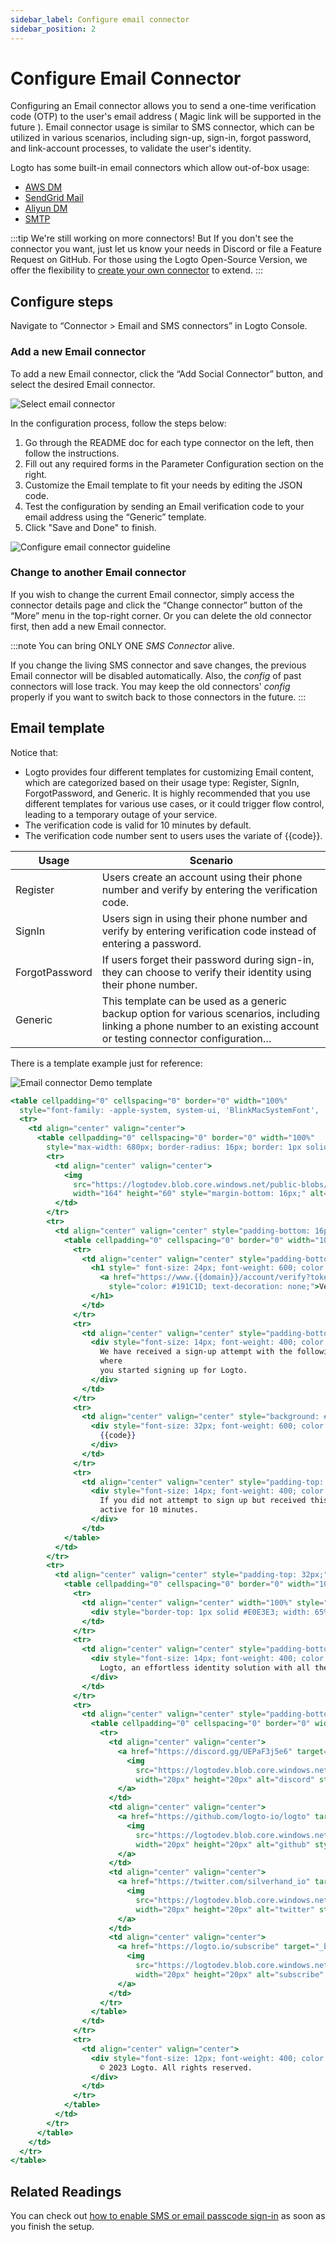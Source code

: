 ```yaml
---
sidebar_label: Configure email connector
sidebar_position: 2
---
```


# Configure Email Connector

Configuring an Email connector allows you to send a one-time verification code (OTP) to the user's email address ( Magic link will be supported in the future ). Email connector usage is similar to SMS connector, which can be utilized in various scenarios, including sign-up, sign-in, forgot password, and link-account processes, to validate the user's identity.

Logto has some built-in email connectors which allow out-of-box usage:

- [AWS DM](https://github.com/logto-io/connectors/tree/master/packages/connector-aws-ses)
- [SendGrid Mail](https://github.com/logto-io/connectors/tree/master/packages/connector-sendgrid-email)
- [Aliyun DM](https://github.com/logto-io/connectors/tree/master/packages/connector-aliyun-dm)
- [SMTP](https://github.com/logto-io/connectors/tree/master/packages/connector-smtp)

:::tip
We're still working on more connectors! But If you don't see the connector you want, just let us know your needs in Discord or file a Feature Request on GitHub.
For those using the Logto Open-Source Version, we offer the flexibility to [create your own connector](../create-your-connector/) to extend.
:::

## Configure steps

Navigate to “Connector > Email and SMS connectors” in Logto Console.

### Add a new Email connector

To add a new Email connector, click the “Add Social Connector” button, and select the desired Email connector.

![Select email connector](./assets/configure-select-email-connector.png)

In the configuration process, follow the steps below:

1. Go through the README doc for each type connector on the left, then follow the instructions.
2. Fill out any required forms in the Parameter Configuration section on the right.
3. Customize the Email template to fit your needs by editing the JSON code.
4. Test the configuration by sending an Email verification code to your email address using the “Generic” template.
5. Click "Save and Done" to finish.

![Configure email connector guideline](./assets/configure-email-connector-guideline.png)

### Change to another Email connector

If you wish to change the current Email connector, simply access the connector details page and click the “Change connector” button of the “More” menu in the top-right corner. Or you can delete the old connector first, then add a new Email connector.

:::note
You can bring ONLY ONE _SMS Connector_ alive.

If you change the living SMS connector and save changes, the previous Email connector will be disabled automatically. Also, the _config_ of past connectors will lose track. You may keep the old connectors' _config_ properly if you want to switch back to those connectors in the future.
:::

## Email template

Notice that:

- Logto provides four different templates for customizing Email content, which are categorized based on their usage type: Register, SignIn, ForgotPassword, and Generic. It is highly recommended that you use different templates for various use cases, or it could trigger flow control, leading to a temporary outage of your service.
- The verification code is valid for 10 minutes by default.
- The verification code number sent to users uses the variate of {{code}}.

| Usage          | Scenario                                                                                                                                                                |
| -------------- | ----------------------------------------------------------------------------------------------------------------------------------------------------------------------- |
| Register       | Users create an account using their phone number and verify by entering the verification code.                                                                          |
| SignIn         | Users sign in using their phone number and verify by entering verification code instead of entering a password.                                                         |
| ForgotPassword | If users forget their password during sign-in, they can choose to verify their identity using their phone number.                                                       |
| Generic        | This template can be used as a generic backup option for various scenarios, including linking a phone number to an existing account or testing connector configuration… |

There is a template example just for reference:

![Email connector Demo template](./assets/configure-email-connector-demo-template.png)

```jsx
<table cellpadding="0" cellspacing="0" border="0" width="100%"
  style="font-family: -apple-system, system-ui, 'BlinkMacSystemFont', 'Segoe UI', 'Roboto', 'Arial', sans-serif;">
  <tr>
    <td align="center" valign="center">
      <table cellpadding="0" cellspacing="0" border="0" width="100%"
        style="max-width: 680px; border-radius: 16px; border: 1px solid #E0E3E3; padding: 32px; background-color: #FFFFFF;">
        <tr>
          <td align="center" valign="center">
            <img
              src="https://logtodev.blob.core.windows.net/public-blobs/default/r2a6qctI3lmG/2023/03/16/7Sf0Kx1N/logto_light.png"
              width="164" height="60" style="margin-bottom: 16px;" alt="logto" />
          </td>
        </tr>
        <tr>
          <td align="center" valign="center" style="padding-bottom: 16px;">
            <table cellpadding="0" cellspacing="0" border="0" width="100%" style="padding: 16px 32px;">
              <tr>
                <td align="center" valign="center" style="padding-bottom: 20px;">
                  <h1 style=" font-size: 24px; font-weight: 600; color: #191C1D; line-height: 32px;">
                    <a href="https://www.{{domain}}/account/verify?token={{token}}"
                      style="color: #191C1D; text-decoration: none;">Verify your email to sign up for Logto</a>
                  </h1>
                </td>
              </tr>
              <tr>
                <td align="center" valign="center" style="padding-bottom: 20px;">
                  <div style="font-size: 14px; font-weight: 400; color: #191C1D;  line-height: 20px;">
                    We have received a sign-up attempt with the following code. Please enter it in the browser window
                    where
                    you started signing up for Logto.
                  </div>
                </td>
              </tr>
              <tr>
                <td align="center" valign="center" style="background: #EFF1F1; padding: 35px; border-radius: 12px;">
                  <div style="font-size: 32px; font-weight: 600; color: #191C1D;  line-height: 40px;">
                    {{code}}
                  </div>
                </td>
              </tr>
              <tr>
                <td align="center" valign="center" style="padding-top: 20px;">
                  <div style="font-size: 14px; font-weight: 400; color: #747778; line-height: 20px;">
                    If you did not attempt to sign up but received this email, please disregard it. The code will remain
                    active for 10 minutes.
                  </div>
                </td>
            </table>
          </td>
        </tr>
        <tr>
          <td align="center" valign="center" style="padding-top: 32px;">
            <table cellpadding="0" cellspacing="0" border="0" width="100%">
              <tr>
                <td align="center" valign="center" width="100%" style="padding-bottom: 16px;">
                  <div style="border-top: 1px solid #E0E3E3; width: 65%;"></div>
                </td>
              </tr>
              <tr>
                <td align="center" valign="center" style="padding-bottom: 16px;">
                  <div style="font-size: 14px; font-weight: 400; color: #747778;  line-height: 20px;">
                    Logto, an effortless identity solution with all the features you need.
                  </div>
                </td>
              </tr>
              <tr>
                <td align="center" valign="center" style="padding-bottom: 16px;">
                  <table cellpadding="0" cellspacing="0" border="0" width="200px">
                    <tr>
                      <td align="center" valign="center">
                        <a href="https://discord.gg/UEPaF3j5e6" target="_blank" rel="noopener">
                          <img
                            src="https://logtodev.blob.core.windows.net/public-blobs/default/r2a6qctI3lmG/2023/03/16/oPAkDBTF/discord.png"
                            width="20px" height="20px" alt="discord" style="object-fit: contain;" />
                        </a>
                      </td>
                      <td align="center" valign="center">
                        <a href="https://github.com/logto-io/logto" target="_blank" rel="noopener">
                          <img
                            src="https://logtodev.blob.core.windows.net/public-blobs/default/r2a6qctI3lmG/2023/03/16/ZwpzN1WU/github.png"
                            width="20px" height="20px" alt="github" style="object-fit: contain;" />
                        </a>
                      </td>
                      <td align="center" valign="center">
                        <a href="https://twitter.com/silverhand_io" target="_blank" rel="noopener">
                          <img
                            src="https://logtodev.blob.core.windows.net/public-blobs/default/r2a6qctI3lmG/2023/03/16/yoscEXbx/twitter.png"
                            width="20px" height="20px" alt="twitter" style="object-fit: contain;" />
                        </a>
                      </td>
                      <td align="center" valign="center">
                        <a href="https://logto.io/subscribe" target="_blank" rel="noopener">
                          <img
                            src="https://logtodev.blob.core.windows.net/public-blobs/default/r2a6qctI3lmG/2023/03/16/Us1blUfD/subscribe.png"
                            width="20px" height="20px" alt="subscribe" style="object-fit: contain;" />
                        </a>
                      </td>
                    </tr>
                  </table>
                </td>
              </tr>
              <tr>
                <td align="center" valign="center">
                  <div style="font-size: 12px; font-weight: 400; color: #747778; line-height: 16px;">
                    © 2023 Logto. All rights reserved.
                  </div>
                </td>
              </tr>
            </table>
          </td>
        </tr>
      </table>
    </td>
  </tr>
</table>
```

## Related Readings

You can check out [how to enable SMS or email passcode sign-in](../../tutorials/get-started/passwordless-sign-in-by-adding-connectors.mdx) as soon as you finish the setup.
